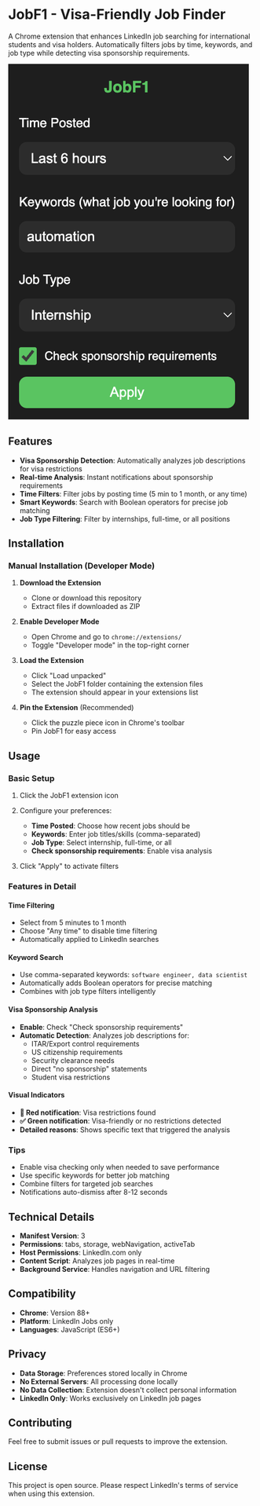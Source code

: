 # JobF1 - Visa-Friendly Job Finder

A Chrome extension that enhances LinkedIn job searching for international students and visa holders. Automatically filters jobs by time, keywords, and job type while detecting visa sponsorship requirements.

![preview of the extension](./preview.png)

## Features

- **Visa Sponsorship Detection**: Automatically analyzes job descriptions for visa restrictions
- **Real-time Analysis**: Instant notifications about sponsorship requirements
- **Time Filters**: Filter jobs by posting time (5 min to 1 month, or any time)
- **Smart Keywords**: Search with Boolean operators for precise job matching
- **Job Type Filtering**: Filter by internships, full-time, or all positions

## Installation

### Manual Installation (Developer Mode)

1. **Download the Extension**

   - Clone or download this repository
   - Extract files if downloaded as ZIP

2. **Enable Developer Mode**

   - Open Chrome and go to `chrome://extensions/`
   - Toggle "Developer mode" in the top-right corner

3. **Load the Extension**

   - Click "Load unpacked"
   - Select the JobF1 folder containing the extension files
   - The extension should appear in your extensions list

4. **Pin the Extension** (Recommended)
   - Click the puzzle piece icon in Chrome's toolbar
   - Pin JobF1 for easy access

## Usage

### Basic Setup

1. Click the JobF1 extension icon
2. Configure your preferences:

   - **Time Posted**: Choose how recent jobs should be
   - **Keywords**: Enter job titles/skills (comma-separated)
   - **Job Type**: Select internship, full-time, or all
   - **Check sponsorship requirements**: Enable visa analysis

3. Click "Apply" to activate filters

### Features in Detail

#### Time Filtering

- Select from 5 minutes to 1 month
- Choose "Any time" to disable time filtering
- Automatically applied to LinkedIn searches

#### Keyword Search

- Use comma-separated keywords: `software engineer, data scientist`
- Automatically adds Boolean operators for precise matching
- Combines with job type filters intelligently

#### Visa Sponsorship Analysis

- **Enable**: Check "Check sponsorship requirements"
- **Automatic Detection**: Analyzes job descriptions for:
  - ITAR/Export control requirements
  - US citizenship requirements
  - Security clearance needs
  - Direct "no sponsorship" statements
  - Student visa restrictions

#### Visual Indicators

- **🚨 Red notification**: Visa restrictions found
- **✅ Green notification**: Visa-friendly or no restrictions detected
- **Detailed reasons**: Shows specific text that triggered the analysis

### Tips

- Enable visa checking only when needed to save performance
- Use specific keywords for better job matching
- Combine filters for targeted job searches
- Notifications auto-dismiss after 8-12 seconds

## Technical Details

- **Manifest Version**: 3
- **Permissions**: tabs, storage, webNavigation, activeTab
- **Host Permissions**: LinkedIn.com only
- **Content Script**: Analyzes job pages in real-time
- **Background Service**: Handles navigation and URL filtering

## Compatibility

- **Chrome**: Version 88+
- **Platform**: LinkedIn Jobs only
- **Languages**: JavaScript (ES6+)

## Privacy

- **Data Storage**: Preferences stored locally in Chrome
- **No External Servers**: All processing done locally
- **No Data Collection**: Extension doesn't collect personal information
- **LinkedIn Only**: Works exclusively on LinkedIn job pages

## Contributing

Feel free to submit issues or pull requests to improve the extension.

## License

This project is open source. Please respect LinkedIn's terms of service when using this extension.
